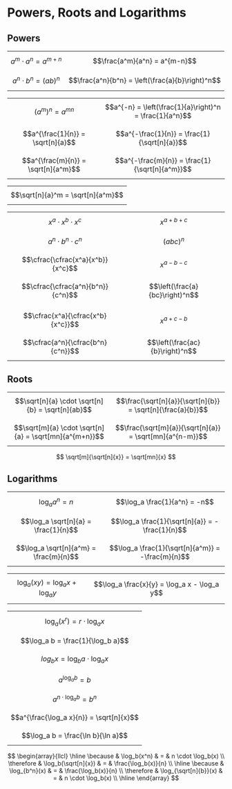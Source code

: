 # Powers, Roots and Logarithms

## Powers

|||
|--|--|
| $$a^m \cdot a^n = a^{m+n}$$ | $$\frac{a^m}{a^n} = a^{m-n}$$ |
| $$a^n \cdot b^n = (ab)^n$$ | $$\frac{a^n}{b^n} = \left(\frac{a}{b}\right)^n$$ |

|||
|--|--|
| $$(a^m)^n = a^{mn}$$ | $$a^{-n} = \left(\frac{1}{a}\right)^n = \frac{1}{a^n}$$ |
| $$a^{\frac{1}{n}} = \sqrt[n]{a}$$ | $$a^{-\frac{1}{n}} = \frac{1}{\sqrt[n]{a}}$$ |
| $$a^{\frac{m}{n}} = \sqrt[n]{a^m}$$ | $$a^{-\frac{m}{n}} = \frac{1}{\sqrt[n]{a^m}}$$ |

||
|--|
| $$\sqrt[n]{a}^m = \sqrt[n]{a^m}$$ |

| | |
|--|--|
| $$x^a \cdot x^b \cdot x^c$$ | $$x^{a+b+c}$$ |
| $$a^n \cdot b^n \cdot c^n$$ | $$(abc)^n$$ |
| $$\cfrac{\cfrac{x^a}{x^b}}{x^c}$$ | $$x^{a-b-c}$$ |
| $$\cfrac{\cfrac{a^n}{b^n}}{c^n}$$ | $$\left(\frac{a}{bc}\right)^n$$ |
| | |
| $$\cfrac{x^a}{\cfrac{x^b}{x^c}}$$ | $$x^{a+c-b}$$ |
| $$\cfrac{a^n}{\cfrac{b^n}{c^n}}$$ | $$\left(\frac{ac}{b}\right)^n$$ |

## Roots

|||
|--|--|
| $$\sqrt[n]{a} \cdot \sqrt[n]{b} = \sqrt[n]{ab}$$ | $$\frac{\sqrt[n]{a}}{\sqrt[n]{b}} = \sqrt[n]{\frac{a}{b}}$$ |
| $$\sqrt[m]{a} \cdot \sqrt[n]{a} = \sqrt[mn]{a^{m+n}}$$ | $$\frac{\sqrt[m]{a}}{\sqrt[n]{a}} = \sqrt[mn]{a^{n-m}}$$ |

$$
\sqrt[m]{\sqrt[n]{x}} = \sqrt[mn]{x}
$$

## Logarithms

|||
|--|--|
| $$\log_a a^n = n$$ | $$\log_a \frac{1}{a^n} = -n$$ |
| $$\log_a \sqrt[n]{a} = \frac{1}{n}$$ | $$\log_a \frac{1}{\sqrt[n]{a}} = -\frac{1}{n}$$ |
| $$\log_a \sqrt[n]{a^m} = \frac{m}{n}$$ | $$\log_a \frac{1}{\sqrt[n]{a^m}} = -\frac{m}{n}$$ |

|||
|--|--|
| $$\log_a(xy) = \log_a x + \log_a y$$ | $$\log_a \frac{x}{y} = \log_a x - \log_a y$$ |

||
|--|
| $$\log_a(x^r) = r \cdot \log_a x$$ |
| $$\log_a b = \frac{1}{\log_b a}$$ |
| $$log_b x = \log_b a \cdot \log_a x$$ |
| $$a^{\log_a b} = b$$ |
| $$a^{n\cdot\log_a b} = b^n$$ |
| $$a^{\frac{\log_a x}{n}} = \sqrt[n]{x}$$ |
| $$\log_a b = \frac{\ln b}{\ln a}$$ |

$$
\begin{array}{llcl}
\hline
\because &
\log_b(x^n) & = & n \cdot \log_b(x)
\\
\therefore &
\log_b(\sqrt[n]{x}) & = & \frac{\log_b(x)}{n}
\\
\hline
\because &
\log_{b^n}(x) & = & \frac{\log_b(x)}{n}
\\
\therefore &
\log_{\sqrt[n]{b}}(x) & = & n \cdot \log_b(x)
\\
\hline
\end{array}
$$
